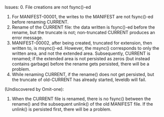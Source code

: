 Issues:
0. File creations are not fsync()-ed
1. For MANIFEST-00001, the writes to the MANIFEST are not fsync()-ed before renaming CURRENT.
2. Rename of the CURRENT file: the data written is fsync()-ed before the rename, but the truncate is not; non-truncated CURRENT produces an error message.
3. MANIFEST-00002, after being created, truncated for extension, then written to, is msync()-ed. However, the msync() corresponds to only the written area, and not the extended area. Subsequently, CURRENT is renamed; if the extended area is not persisted as zeros (but instead contains garbage) before the rename gets persisted, there will be a problem.
4. While renaming CURRENT, if the rename() does not get persisted, but the truncate of old-CURRENT has already started, leveldb will fail.

(Undiscovered by Omit-one):
1. When the CURRENT file is renamed, there is no fsync() between the rename() and the subsequent unlink() of the old MANIFEST file. If the unlink() is persisted first, there will be a problem.

